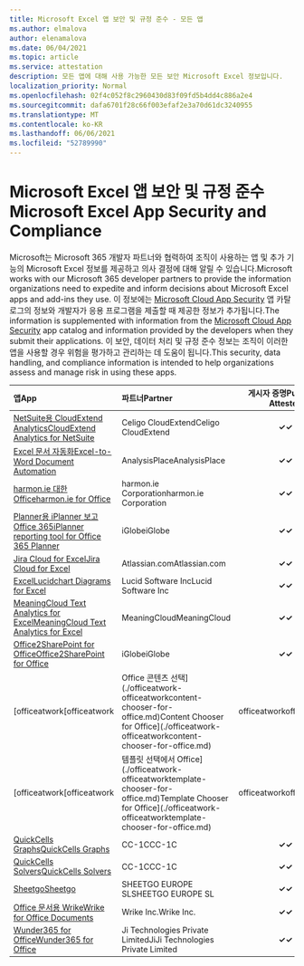 ```yaml
---
title: Microsoft Excel 앱 보안 및 규정 준수 - 모든 앱
ms.author: elmalova
author: elenamalova
ms.date: 06/04/2021
ms.topic: article
ms.service: attestation
description: 모든 앱에 대해 사용 가능한 모든 보안 Microsoft Excel 정보입니다.
localization_priority: Normal
ms.openlocfilehash: 02f4c052f8c2960430d83f09fd5b4dd4c886a2e4
ms.sourcegitcommit: dafa6701f28c66f003efaf2e3a70d61dc3240955
ms.translationtype: MT
ms.contentlocale: ko-KR
ms.lasthandoff: 06/06/2021
ms.locfileid: "52789990"
---
```

# <a name="microsoft-excel-app-security-and-compliance"></a><span data-ttu-id="577ef-103">Microsoft Excel 앱 보안 및 규정 준수</span><span class="sxs-lookup"><span data-stu-id="577ef-103">Microsoft Excel App Security and Compliance</span></span>

<span data-ttu-id="577ef-104">Microsoft는 Microsoft 365 개발자 파트너와 협력하여 조직이 사용하는 앱 및 추가 기능의 Microsoft Excel 정보를 제공하고 의사 결정에 대해 알릴 수 있습니다.</span><span class="sxs-lookup"><span data-stu-id="577ef-104">Microsoft works with our Microsoft 365 developer partners to provide the information organizations need to expedite and inform decisions about Microsoft Excel apps and add-ins they use.</span></span> <span data-ttu-id="577ef-105">이 정보에는 [Microsoft Cloud App Security](https://www.microsoft.com/en-us/enterprise-mobility-security/cloud-app-security) 앱 카탈로그의 정보와 개발자가 응용 프로그램을 제출할 때 제공한 정보가 추가됩니다.</span><span class="sxs-lookup"><span data-stu-id="577ef-105">The information is supplemented with information from the [Microsoft Cloud App Security](https://www.microsoft.com/en-us/enterprise-mobility-security/cloud-app-security) app catalog and information provided by the developers when they submit their applications.</span></span> <span data-ttu-id="577ef-106">이 보안, 데이터 처리 및 규정 준수 정보는 조직이 이러한 앱을 사용할 경우 위험을 평가하고 관리하는 데 도움이 됩니다.</span><span class="sxs-lookup"><span data-stu-id="577ef-106">This security, data handling, and compliance information is intended to help organizations assess and manage risk in using these apps.</span></span>

| <span data-ttu-id="577ef-107">**앱**</span><span class="sxs-lookup"><span data-stu-id="577ef-107">**App**</span></span> | <span data-ttu-id="577ef-108">**파트너**</span><span class="sxs-lookup"><span data-stu-id="577ef-108">**Partner**</span></span> | <span data-ttu-id="577ef-109">**게시자 증명**</span><span class="sxs-lookup"><span data-stu-id="577ef-109">**Publisher Attested**</span></span> | <span data-ttu-id="577ef-110">**인증**</span><span class="sxs-lookup"><span data-stu-id="577ef-110">**Certified**</span></span> |
|:--------|:------------|:----------------------:|:-------------:|
| [<span data-ttu-id="577ef-111">NetSuite용 CloudExtend Analytics</span><span class="sxs-lookup"><span data-stu-id="577ef-111">CloudExtend Analytics for NetSuite</span></span>](./celigo-cloudextend-analytics-for-netsuite.md) | <span data-ttu-id="577ef-112">Celigo CloudExtend</span><span class="sxs-lookup"><span data-stu-id="577ef-112">Celigo CloudExtend</span></span> | <span data-ttu-id="577ef-113">**✓**</span><span class="sxs-lookup"><span data-stu-id="577ef-113">**✓**</span></span> |  |
| [<span data-ttu-id="577ef-114">Excel 문서 자동화</span><span class="sxs-lookup"><span data-stu-id="577ef-114">Excel-to-Word Document Automation</span></span>](./analysisplace-excel-to-word-document-automation.md) | <span data-ttu-id="577ef-115">AnalysisPlace</span><span class="sxs-lookup"><span data-stu-id="577ef-115">AnalysisPlace</span></span> | <span data-ttu-id="577ef-116">**✓**</span><span class="sxs-lookup"><span data-stu-id="577ef-116">**✓**</span></span> |  |
| [<span data-ttu-id="577ef-117">harmon.ie 대한 Office</span><span class="sxs-lookup"><span data-stu-id="577ef-117">harmon.ie for Office</span></span>](./harmonie-corporation-for-office.md) | <span data-ttu-id="577ef-118">harmon.ie Corporation</span><span class="sxs-lookup"><span data-stu-id="577ef-118">harmon.ie Corporation</span></span> | <span data-ttu-id="577ef-119">**✓**</span><span class="sxs-lookup"><span data-stu-id="577ef-119">**✓**</span></span> |  |
| [<span data-ttu-id="577ef-120">Planner용 iPlanner 보고 Office 365</span><span class="sxs-lookup"><span data-stu-id="577ef-120">iPlanner reporting tool for Office 365 Planner</span></span>](./iglobe-iplanner-reporting-tool-for-office-365-planner.md) | <span data-ttu-id="577ef-121">iGlobe</span><span class="sxs-lookup"><span data-stu-id="577ef-121">iGlobe</span></span> | <span data-ttu-id="577ef-122">**✓**</span><span class="sxs-lookup"><span data-stu-id="577ef-122">**✓**</span></span> | <img alt="Certified application badge" src="../media/certified-badge.png" height="25" width="25" /> |
| [<span data-ttu-id="577ef-123">Jira Cloud for Excel</span><span class="sxs-lookup"><span data-stu-id="577ef-123">Jira Cloud for Excel</span></span>](./atlassiancom-jira-cloud-for-excel.md) | <span data-ttu-id="577ef-124">Atlassian.com</span><span class="sxs-lookup"><span data-stu-id="577ef-124">Atlassian.com</span></span> | <span data-ttu-id="577ef-125">**✓**</span><span class="sxs-lookup"><span data-stu-id="577ef-125">**✓**</span></span> |  |
| [<span data-ttu-id="577ef-126">Excel</span><span class="sxs-lookup"><span data-stu-id="577ef-126">Lucidchart Diagrams for Excel</span></span>](./lucid-software-inc-lucidchart-diagrams-for-excel.md) | <span data-ttu-id="577ef-127">Lucid Software Inc</span><span class="sxs-lookup"><span data-stu-id="577ef-127">Lucid Software Inc</span></span> | <span data-ttu-id="577ef-128">**✓**</span><span class="sxs-lookup"><span data-stu-id="577ef-128">**✓**</span></span> |  |
| [<span data-ttu-id="577ef-129">MeaningCloud Text Analytics for Excel</span><span class="sxs-lookup"><span data-stu-id="577ef-129">MeaningCloud Text Analytics for Excel</span></span>](./meaningcloud-text-analytics-for-excel.md) | <span data-ttu-id="577ef-130">MeaningCloud</span><span class="sxs-lookup"><span data-stu-id="577ef-130">MeaningCloud</span></span> | <span data-ttu-id="577ef-131">**✓**</span><span class="sxs-lookup"><span data-stu-id="577ef-131">**✓**</span></span> |  |
| [<span data-ttu-id="577ef-132">Office2SharePoint for Office</span><span class="sxs-lookup"><span data-stu-id="577ef-132">Office2SharePoint for Office</span></span>](./iglobe-office2sharepoint-for-office.md) | <span data-ttu-id="577ef-133">iGlobe</span><span class="sxs-lookup"><span data-stu-id="577ef-133">iGlobe</span></span> | <span data-ttu-id="577ef-134">**✓**</span><span class="sxs-lookup"><span data-stu-id="577ef-134">**✓**</span></span> | <img alt="Certified application badge" src="../media/certified-badge.png" height="25" width="25" /> |
| <span data-ttu-id="577ef-135">[officeatwork</span><span class="sxs-lookup"><span data-stu-id="577ef-135">[officeatwork</span></span> | <span data-ttu-id="577ef-136">Office 콘텐츠 선택](./officeatwork-officeatworkcontent-chooser-for-office.md)</span><span class="sxs-lookup"><span data-stu-id="577ef-136">Content Chooser for Office](./officeatwork-officeatworkcontent-chooser-for-office.md)</span></span> | <span data-ttu-id="577ef-137">officeatwork</span><span class="sxs-lookup"><span data-stu-id="577ef-137">officeatwork</span></span> | <span data-ttu-id="577ef-138">**✓**</span><span class="sxs-lookup"><span data-stu-id="577ef-138">**✓**</span></span> | <img alt="Certified application badge" src="../media/certified-badge.png" height="25" width="25" /> |
| <span data-ttu-id="577ef-139">[officeatwork</span><span class="sxs-lookup"><span data-stu-id="577ef-139">[officeatwork</span></span> | <span data-ttu-id="577ef-140">템플릿 선택에서 Office](./officeatwork-officeatworktemplate-chooser-for-office.md)</span><span class="sxs-lookup"><span data-stu-id="577ef-140">Template Chooser for Office](./officeatwork-officeatworktemplate-chooser-for-office.md)</span></span> | <span data-ttu-id="577ef-141">officeatwork</span><span class="sxs-lookup"><span data-stu-id="577ef-141">officeatwork</span></span> | <span data-ttu-id="577ef-142">**✓**</span><span class="sxs-lookup"><span data-stu-id="577ef-142">**✓**</span></span> | <img alt="Certified application badge" src="../media/certified-badge.png" height="25" width="25" /> |
| [<span data-ttu-id="577ef-143">QuickCells Graphs</span><span class="sxs-lookup"><span data-stu-id="577ef-143">QuickCells Graphs</span></span>](./cc-1c-quickcells-graphs.md) | <span data-ttu-id="577ef-144">CC-1C</span><span class="sxs-lookup"><span data-stu-id="577ef-144">CC-1C</span></span> | <span data-ttu-id="577ef-145">**✓**</span><span class="sxs-lookup"><span data-stu-id="577ef-145">**✓**</span></span> |  |
| [<span data-ttu-id="577ef-146">QuickCells Solvers</span><span class="sxs-lookup"><span data-stu-id="577ef-146">QuickCells Solvers</span></span>](./cc-1c-quickcells-solvers.md) | <span data-ttu-id="577ef-147">CC-1C</span><span class="sxs-lookup"><span data-stu-id="577ef-147">CC-1C</span></span> | <span data-ttu-id="577ef-148">**✓**</span><span class="sxs-lookup"><span data-stu-id="577ef-148">**✓**</span></span> |  |
| [<span data-ttu-id="577ef-149">Sheetgo</span><span class="sxs-lookup"><span data-stu-id="577ef-149">Sheetgo</span></span>](./sheetgo-europe-sl.md) | <span data-ttu-id="577ef-150">SHEETGO EUROPE SL</span><span class="sxs-lookup"><span data-stu-id="577ef-150">SHEETGO EUROPE SL</span></span> | <span data-ttu-id="577ef-151">**✓**</span><span class="sxs-lookup"><span data-stu-id="577ef-151">**✓**</span></span> |  |
| [<span data-ttu-id="577ef-152">Office 문서용 Wrike</span><span class="sxs-lookup"><span data-stu-id="577ef-152">Wrike for Office Documents</span></span>](./wrike-inc-for-office-documents.md) | <span data-ttu-id="577ef-153">Wrike Inc.</span><span class="sxs-lookup"><span data-stu-id="577ef-153">Wrike Inc.</span></span> | <span data-ttu-id="577ef-154">**✓**</span><span class="sxs-lookup"><span data-stu-id="577ef-154">**✓**</span></span> | <img alt="Certified application badge" src="../media/certified-badge.png" height="25" width="25" /> |
| [<span data-ttu-id="577ef-155">Wunder365 for Office</span><span class="sxs-lookup"><span data-stu-id="577ef-155">Wunder365 for Office</span></span>](./jiji-technologies-private-limited-wunder365-for-office.md) | <span data-ttu-id="577ef-156">Ji Technologies Private Limited</span><span class="sxs-lookup"><span data-stu-id="577ef-156">JiJi Technologies Private Limited</span></span> | <span data-ttu-id="577ef-157">**✓**</span><span class="sxs-lookup"><span data-stu-id="577ef-157">**✓**</span></span> |  |
